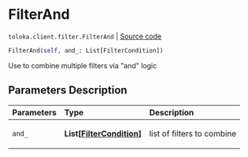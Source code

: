 # FilterAnd
`toloka.client.filter.FilterAnd` | [Source code](https://github.com/Toloka/toloka-kit/blob/v0.1.24/src/client/filter.py#L110)

```python
FilterAnd(self, and_: List[FilterCondition])
```

Use to combine multiple filters via "and" logic

## Parameters Description

| Parameters | Type | Description |
| :----------| :----| :-----------|
`and_`|**List\[[FilterCondition](toloka.client.filter.FilterCondition.md)\]**|<p>list of filters to combine</p>
